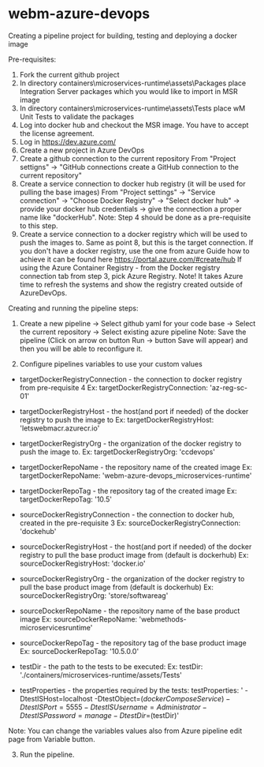 # webm-azure-devops
Creating a pipeline project for building, testing and deploying a docker image

Pre-requisites:
1.  Fork the current github project
2.  In directory containers\microservices-runtime\assets\Packages place Integration Server packages which you would like to import in MSR image
3.  In directory containers\microservices-runtime\assets\Tests place wM Unit Tests to validate the packages
4. Log into  docker hub and checkout the MSR image. You have to accept the license agreement.
5. Log in https://dev.azure.com/ 
6. Create a new project in Azure DevOps
7. Create a github connection to the current repository
From "Project settigns" -> "GitHub connections create a GitHub connection to the current repository"
8. Create a service connection to docker hub registry (it will be used for pulling the base images)
From "Project settings" -> "Service connection" -> "Choose Docker Registry" -> "Select docker hub" -> provide your docker hub credentials -> give the connection a proper name like "dockerHub". 
Note: Step 4 should be done as a pre-requisite to this step. 
9. Create a service connection to a docker registry which will be used to push the images to.
Same as point 8, but this is the target connection. If you don't have a docker registry, use the one from azure
Guide how to achieve it can be found here
https://portal.azure.com/#create/hub
If using the Azure Container Registry - from the Docker registry connection tab from step 3, pick Azure Registry. Note! It takes Azure time to refresh the systems and show the registry created outside of AzureDevOps.

Creating and running the pipeline steps:
1. Create a new pipeline 
 -> Select github yaml for your code base
 -> Select the current repository
 -> Select existing azure pipeline
 Note: Save the pipeline (Click on arrow on button Run -> button Save will appear) and then you will be able to reconfigure it.
 
 2. Configure pipelines variables to use your custom values
   - targetDockerRegistryConnection - the connection to docker registry from pre-requisite 4 
  Ex: targetDockerRegistryConnection: 'az-reg-sc-01'
  - targetDockerRegistryHost - the host(and port if needed) of the docker registry to push the image to
  Ex: targetDockerRegistryHost: 'letswebmacr.azurecr.io'
  - targetDockerRegistryOrg - the organization of the docker registry to push the image to.
  Ex: targetDockerRegistryOrg: 'ccdevops'
  - targetDockerRepoName - the repository name of the created image
  Ex: targetDockerRepoName: 'webm-azure-devops_microservices-runtime'
  - targetDockerRepoTag - the repository tag of the created image
  Ex: targetDockerRepoTag:  '10.5'
  
  - sourceDockerRegistryConnection - the connection to docker hub, created in the pre-requisite 3 
  Ex: sourceDockerRegistryConnection: 'dockehub'
  - sourceDockerRegistryHost - the host(and port if needed) of the docker registry to pull the base product image from (default is dockerhub)
  Ex: sourceDockerRegistryHost:  'docker.io'
  - sourceDockerRegistryOrg - the organization of the docker registry to pull the base product image from (default is dockerhub)
  Ex: sourceDockerRegistryOrg: 'store/softwareag'
  - sourceDockerRepoName - the repository name of the base product image 
  Ex: sourceDockerRepoName: 'webmethods-microservicesruntime'
  - sourceDockerRepoTag - the repository tag of the base product image 
  Ex: sourceDockerRepoTag: '10.5.0.0'
  
  - testDir - the path to the tests to be executed: 
  Ex: testDir: './containers/microservices-runtime/assets/Tests'
  - testProperties - the properties required by the tests: 
   testProperties: ' -DtestISHost=localhost -DtestObject=$(dockerComposeService) -DtestISPort=5555 -DtestISUsername=Administrator -DtestISPassword=manage -DtestDir=$(testDir)'

Note: You can change the variables values also from Azure pipeline edit page from Variable button.

3. Run the pipeline.

